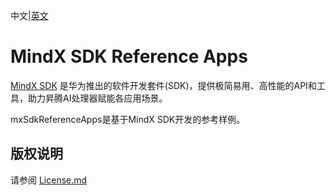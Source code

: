 中文|[英文](README.md)
# MindX SDK Reference Apps

[MindX SDK](https://www.huaweicloud.com/ascend/mindx-sdk) 是华为推出的软件开发套件(SDK)，提供极简易用、高性能的API和工具，助力昇腾AI处理器赋能各应用场景。

mxSdkReferenceApps是基于MindX SDK开发的参考样例。

## 版权说明

请参阅 [License.md](License.md)